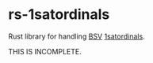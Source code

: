 # rs-1satordinals
Rust library for handling [BSV](https://bsvblockchain.org/) [1satordinals](https://1satordinals.com/).

THIS IS INCOMPLETE.
